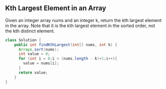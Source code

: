 ## Kth Largest Element in an Array

Given an integer array nums and an integer k, return the kth largest element in the array.
Note that it is the kth largest element in the sorted order, not the kth distinct element.

```java
class Solution {
    public int findKthLargest(int[] nums, int k) {
      Arrays.sort(nums);
      int value = 0;
      for (int i = 0;i < (nums.length - k)+1;i++){
        value = nums[i];
      }
      return value;
    }
}
```
